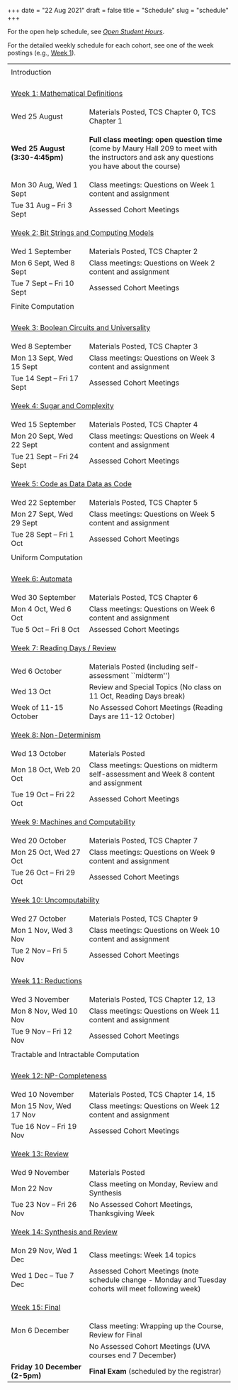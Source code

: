 +++
date = "22 Aug 2021"
draft = false
title = "Schedule"
slug = "schedule"
+++


<p>
</p>
<p>

For the open help schedule, see [_Open Student Hours_](/f21/openhours/).

For the detailed weekly schedule for each cohort, see one of the week postings (e.g., [Week 1](/f21/week1)).
</p>
   <table class="fschedule">
   <tbody>

<tr class="blankspace"><td></td><td></td></tr>
<tr>
<td class="section" colspan=2>
Introduction
</td>
</tr>
<tr class="blankspace"><td></td><td></td></tr>

   <tr>
   <td class="week" colspan=2>

[Week 1: Mathematical Definitions](/f21/week1)
</td>
</tr>
<tr>
<td width="35%">
Wed 25 August
</td>
<td width="65%">
Materials Posted, TCS Chapter 0, TCS Chapter 1
</td>
</tr>
<tr>
   <td>
<b>Wed 25 August (3:30-4:45pm)</b>
   </td>
   <td>

<b>Full class meeting: open question time</b> (come by Maury Hall 209
to meet with the instructors and ask any questions you have about the
course)

   </td>
</tr>
<tr>
<td> 
Mon 30 Aug, Wed 1 Sept
</td>
<td>
Class meetings: Questions on Week 1 content and assignment
</td>
</tr>

<tr>
<td> 
Tue 31 Aug &ndash; Fri 3 Sept
</td>
<td>
Assessed Cohort Meetings
</td>
</tr>

   <tr>
   <td class="week" colspan=2>

[Week 2: Bit Strings and Computing Models](/f21/week2)
   </td>
</tr>
<tr>
<td>
Wed 1 September
</td>
<td>
Materials Posted, TCS Chapter 2
</td>
</tr>

<tr>
<td> 
Mon 6 Sept, Wed 8 Sept
</td>
<td>
Class meetings: Questions on Week 2 content and assignment
</td>
</tr>

<tr>
<td>
Tue 7 Sept &ndash; Fri 10 Sept
</td>
<td>
Assessed Cohort Meetings
</td>
</tr>

<tr class="blankspace"><td></td><td></td></tr>
<tr>
<td class="section" colspan=2>
Finite Computation
</td>
</tr>
<tr class="blankspace"><td></td><td></td></tr>

<tr>
<td class="week" colspan=2>

[Week 3: Boolean Circuits and Universality](/f21/week3)

</td>
</tr>
<tr>
<td>
Wed 8 September
</td>
<td>
Materials Posted, TCS Chapter 3
</td>
</tr>

<tr>
<td> 
Mon 13 Sept, Wed 15 Sept
</td>
<td>
Class meetings: Questions on Week 3 content and assignment
</td>
</tr>

<tr>
<td>
Tue 14 Sept &ndash; Fri 17 Sept
</td>
<td>
Assessed Cohort Meetings
</td>
</tr>


<tr>
<td class="week" colspan=2>

[Week 4: Sugar and Complexity](/f21/week4)
</td>
</tr>
<tr>
<td>
Wed 15 September
</td>
<td>
Materials Posted, TCS Chapter 4
</td>
</tr>

<tr>
<td> 
Mon 20 Sept, Wed 22 Sept
</td>
<td>
Class meetings: Questions on Week 4 content and assignment
</td>
</tr>

<tr>
<td>
Tue 21 Sept &ndash; Fri 24 Sept
</td>
<td>
Assessed Cohort Meetings
</td>
</tr>

<tr>
<td class="week" colspan=2>

[Week 5: Code as Data Data as Code](/f21/week5)
</td>
</tr>

<tr>
<td>
Wed 22 September
</td>
<td>
Materials Posted, TCS Chapter 5
</td>
</tr>
<tr>
<td> 
Mon 27 Sept, Wed 29 Sept
</td>
<td>
Class meetings: Questions on Week 5 content and assignment
</td>
</tr>

<tr>
<td>
Tue 28 Sept &ndash; Fri 1 Oct
</td>
<td>
Assessed Cohort Meetings
</td>
</tr>


<tr class="blankspace"><td colspan=2 class="blankspace"></td></tr>

<tr>
<td class="section" colspan=2>
Uniform Computation
</td>
</tr>

<tr class="blankspace"><td colspan=2 class="blankspace"></td></tr>
<tr>
<td class="week" colspan=2>

[Week 6: Automata](/f21/week6)
</td>
</tr>
<tr>
<td>
Wed 30 September
</td>
<td>
Materials Posted, TCS Chapter 6
</td>
</tr>

<tr>
<td> 
Mon 4 Oct, Wed 6 Oct
</td>
<td>
Class meetings: Questions on Week 6 content and assignment
</td>
</tr>


<tr>
<td>
Tue 5 Oct &ndash; Fri 8 Oct
</td>
<td>
Assessed Cohort Meetings
</td>
</tr>

<tr>
<td class="week" colspan=2>

[Week 7: Reading Days / Review](/f21/week7)
</td>
</tr>
<tr>
<td>
Wed 6 October
</td>
<td>
Materials Posted (including self-assessment ``midterm'')
</td>
</tr>
<tr>
<td> 
Wed 13 Oct
</td>
<td>
Review and Special Topics 
(No class on 11 Oct, Reading Days break)
</td>
</tr>

<tr>
<td>
Week of 11-15 October
</td>
<td>
No Assessed Cohort Meetings (Reading Days are 11-12 October)
</td>
</tr>

<tr>
<td class="week" colspan=2>

[Week 8: Non-Determinism](/f21/week8)
</td>
</tr>
<tr>
<td>
Wed 13 October
</td>
<td>
Materials Posted
</td>
</tr>
<tr>
<td> 
Mon 18 Oct, Web 20 Oct
</td>
<td>
Class meetings: Questions on midterm self-assessment and Week 8 content and assignment
</td>
</tr>

<tr>
<td>
Tue 19 Oct &ndash; Fri 22 Oct
</td>
<td>
Assessed Cohort Meetings
</td>
</tr>

<tr>
<td class="week" colspan=2>

[Week 9: Machines and Computability](/f21/week9)
</td>
</tr>
<tr>
<td>
Wed 20 October
</td>
<td>
Materials Posted, TCS Chapter 7
</td>
</tr>
<tr>
<td> 
Mon 25 Oct, Wed 27 Oct
</td>
<td>
Class meetings: Questions on Week 9 content and assignment
</td>
</tr>
<tr>
<td>
Tue 26 Oct &ndash; Fri 29 Oct
</td>
<td>
Assessed Cohort Meetings
</td>
</tr>

<tr>
<td class="week" colspan=2>

[Week 10: Uncomputability](/f21/week10)
</td>
</tr>
<tr>
<td>
Wed 27 October
</td>
<td>
Materials Posted, TCS Chapter 9
</td>
</tr>

<tr>
<td> 
Mon 1 Nov, Wed 3 Nov
</td>
<td>
Class meetings: Questions on Week 10 content and assignment
</td>
</tr>

<tr>
<td>
Tue 2 Nov &ndash; Fri 5 Nov
</td>
<td>
Assessed Cohort Meetings
</td>
</tr>

<tr class="blankspace"><td></td><td></td></tr>


<tr>
<td class="week" colspan=2>

[Week 11: Reductions](/f21/week11)</br>
</td>
</tr>

<tr>
<td>
Wed 3 November
</td>
<td>
Materials Posted, TCS Chapter 12, 13
</td>
</tr>

<tr>
<td> 
Mon 8 Nov, Wed 10 Nov
</td>
<td>
Class meetings: Questions on Week 11 content and assignment
</td>
</tr>

<tr>
<td>
Tue 9 Nov &ndash; Fri 12 Nov
</td>
<td>
Assessed Cohort Meetings
</td>
</tr>



<tr class="blankspace"><td></td><td></td></tr>
<tr>
<td class="section" colspan=2>
Tractable and Intractable Computation
</td>
</tr>

<tr class="blankspace"><td></td><td></td></tr>

<tr>
<td class="week" colspan=2>

[Week 12: NP-Completeness](/f21/week12)
</td>
</tr>
<tr>
<td>
Wed 10 November
</td>
<td>
Materials Posted, TCS Chapter 14, 15
</td>
</tr>

<tr>
<td> 
Mon 15 Nov, Wed 17 Nov
</td>
<td>
Class meetings: Questions on Week 12 content and assignment
</td>
</tr>

<tr>
<td>
Tue 16 Nov &ndash; Fri 19 Nov
</td>
<td>
Assessed Cohort Meetings
</td>
</tr>

<tr>
<td class="week" colspan=2>

[Week 13: Review](/f21/week13)
</td>
</tr>
<tr>
<td>
Wed 9 November
</td>
<td>
Materials Posted
</td>
</tr>

<tr>
<td> 
Mon 22 Nov
</td>
<td>
Class meeting on Monday, Review and Synthesis
</td>
</tr>

<tr>
<td>
Tue 23 Nov &ndash; Fri 26 Nov
</td>
<td>
No Assessed Cohort Meetings, Thanksgiving Week
</td>
</tr>


<tr>
<td class="week" colspan=2>

[Week 14: Synthesis and Review](/f21/week14)
</td>
</tr>
<tr>
<td> 
Mon 29 Nov, Wed 1 Dec
</td>
<td>
Class meetings: Week 14 topics
</td>
</tr>

<tr>
<td>
Wed 1 Dec &ndash; Tue 7 Dec
</td>
<td>
Assessed Cohort Meetings (note schedule change - Monday and Tuesday cohorts will meet following week)
</td>
</tr>




<tr>
<td class="week" colspan=2>

[Week 15: Final](/f21/week15)
</td>
</tr>

<tr>
<td> 
Mon 6 December
</td>
<td>
Class meeting: Wrapping up the Course, Review for Final
</td>
</tr>

<tr>
<td>
</td>
<td>
No Assessed Cohort Meetings (UVA courses end 7 December)
</td>
</tr>

<tr>
<td>
<b>Friday 10 December (2-5pm)</b>
</td>
<td>
<b>Final Exam</b> (scheduled by the registrar)
</td>
</tr>
</table>

